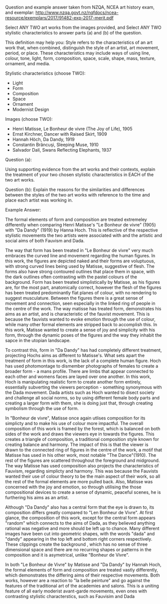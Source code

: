 Question and example answer taken from NZQA, NCEA art history exam, and exemplar: http://www.nzqa.govt.nz/nqfdocs/ncea-resource/exemplars/2017/91482-exp-2017-merit.pdf

Select ANY TWO art works from the images provided, and Select ANY TWO stylistic characteristics to answer parts (a) and (b) of the question.


This definition may help you:
Style refers to the characteristics of an art work that, when combined, distinguish the style of an artist, art movement, period, or place. These characteristics may include ways of using line, colour, tone, light, form, composition, space, scale, shape, mass, texture, ornament, and media.



Stylistic characteristics (choose TWO):
* Light
* Form
* Composition
* Space
* Ornament
* Modernist Design

Images (choose TWO):
* Henri Matisse, Le Bonheur de vivre (The Joy of Life), 1905
* Ernst Kirchner, Dancer with Raised Skirt, 1909
* Hannah Höch, Da Dandy, 1919
* Constantin Brâncuşi, Sleeping Muse, 1910
* Salvador Dalí, Swans Reflecting Elephants, 1937



Question (a):

Using supporting evidence from the art works and their contexts, explain the treatment of your two chosen stylistic characteristics in EACH of the two art works.

Question (b):
Explain the reasons for the similarities and differences between the styles of the two art works with reference to the time and place each artist was working in.


Example Answer:

The formal elements of form and composition are treated extremeley differently when comparing Henri Matisse's "Le Bonheur de vivre" (1905) with "Da Dandy" (1919) by Hanna Hoch. This is reflective of the respective stylistic movements the two artists were associated with and the artistic and social aims of both Fauvism and Dada.

The way that form has been treated in "Le Bonheur de vivre" very much embraces the curved line and movement regarding the human figures. In this work, the figures are depicted naked and their forms are voluptuous, with strong curved lines being used by Matisse, suggestive of flesh. The forms also have strong contoured outlines that place them in space, with the dark outlines often contrasting with the pastel colours of the background. Form has been treated simplistically by Matisse, as his figures are, for the most part, anatomically correct, however the flesh of the figures has been treated predominantly flat planes of colour, with no rendering to suggest musculature. Between the figures there is a great sense of movement and connection, seen especially in the linked ring of people in the centre of the work. The way matisse has treated form, demonstrates his aims as an artist, and is characteristic of the fauvist movement. This is because the fauvists wanted to evoke emotion through the use of colour, while many other formal elements are stripped back to accomplish this. In this work, Matisse wanted to create a sense of joy and simplicity with his form, through the dynamic poses of the figures and the way they inhabit the sapce in the utopian landscape.

To contrast this, form in "Da Dandy" has had completely different treatment, projecting Hochs aims as different to Matisse's. What sets apart the treatment of form in this work, is the lack of a complete human figure. Hoch has used photomontage to dismember photographs of females to create a broader form - a mans profile. There are limbs that appear connected to each other and womens faces are layed over one another. In this work, Hoch is manipulating realistic form to create another form entirely, essentially subverting the viewers perception - something synonymous with the Dada movement. Dada artists such as Hoch wanted to disect society and challenge all social norms, so by using different female body parts and creating a larger form with them, she is doing just that, through creating symbolism through the use of form.

In "Bonheur de vivre", Matisse once again utlises composition for its simplicty and to make his use of colour more impactful. The overall composition of this work is framed by the forest, which is balanced on both sides of the work and draws the viewers eye in towards the figures. This creates a triangle of composition, a traditional composition style known for creating balance and harmony. The impact of this is that the viewer is drawn to the connected ring of figures in the centre of the work, a motif that Matisse has used in his other work, most notable "The Dance"(1910). The rest of the figures are scattered throughout the foreground and midground. The way Matisse has used composition also projects the characteristics of Fauvism, regarding simplicty and harmony. This was because the Fauvists wanted their use of colour theory to be the main aspect of their work, so all the rest of the formal elements are more pulled back. Also, Matisse was concerned with the joy and emotion, so through utilising the those compositional devices to create a sense of dynamic, peaceful scenes, he is furthering his aims as an artist.



Although "Da Dandy" also has a central form that the eye is drawn to, its composition differs greatly compared to "Len Bonheur de Vivre". At first glance, the composition of this work, except for the central form appears "random" which connects to the aims of Dada, as they believed anything rational was negative and more should be left up to chance. Many different images have been cut into geometric shapes, with the words "dada" and "dandy" appearing in the top left and bottom right corners respectively. These clippings create the background , which has no sense of three dimensional space and there are no recurring shapes or patterns in the composition and it is asymetrical, unlike "Bonheur de Vivre".


In both "Le Bonheur de Vivre" by Matisse and "Da Dandy" by Hannah Hoch, the formal elements of form and composition are treated vastly differently, which demonstrates the differing aims of their respective movements. Both works, however are a reaction to "la belle peinture" and go against the features of the traditional art of the academies and salons. This is a uniting feature of all early moderist avant-garde movements, even ones with contrasting stylistic characterstics, such as Fauvisim and Dada